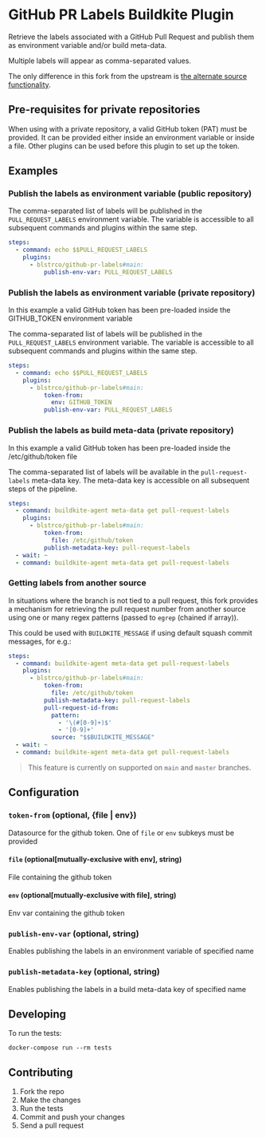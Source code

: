 # GitHub PR Labels Buildkite Plugin

Retrieve the labels associated with a GitHub Pull Request and publish them as environment variable and/or build meta-data.

Multiple labels will appear as comma-separated values.

The only difference in this fork from the upstream is [the alternate source functionality](#getting-labels-from-another-source).

## Pre-requisites for private repositories

When using with a private repository, a valid GitHub token (PAT) must be provided.
It can be provided either inside an environment variable or inside a file.
Other plugins can be used before this plugin to set up the token.

## Examples

### Publish the labels as environment variable (public repository)

The comma-separated list of labels will be published in the `PULL_REQUEST_LABELS` environment variable.
The variable is accessible to all subsequent commands and plugins within the same step.

```yml
steps:
  - command: echo $$PULL_REQUEST_LABELS
    plugins:
      - blstrco/github-pr-labels#main:
          publish-env-var: PULL_REQUEST_LABELS
```

### Publish the labels as environment variable (private repository)

In this example a valid GitHub token has been pre-loaded inside the GITHUB_TOKEN environment variable

The comma-separated list of labels will be published in the `PULL_REQUEST_LABELS` environment variable.
The variable is accessible to all subsequent commands and plugins within the same step.

```yml
steps:
  - command: echo $$PULL_REQUEST_LABELS
    plugins:
      - blstrco/github-pr-labels#main:
          token-from:
            env: GITHUB_TOKEN
          publish-env-var: PULL_REQUEST_LABELS
```

### Publish the labels as build meta-data (private repository)

In this example a valid GitHub token has been pre-loaded inside the /etc/github/token file

The comma-separated list of labels will be available in the `pull-request-labels` meta-data key.
The meta-data key is accessible on all subsequent steps of the pipeline.

```yml
steps:
  - command: buildkite-agent meta-data get pull-request-labels
    plugins:
      - blstrco/github-pr-labels#main:
          token-from:
            file: /etc/github/token
          publish-metadata-key: pull-request-labels
  - wait: ~
  - command: buildkite-agent meta-data get pull-request-labels
```

### Getting labels from another source

In situations where the branch is not tied to a pull request, this fork provides a mechanism for retrieving the pull request number from another source using one or many regex patterns (passed to `egrep` (chained if array)).

This could be used with `BUILDKITE_MESSAGE` if using default squash commit messages, for e.g.:

```yml
steps:
  - command: buildkite-agent meta-data get pull-request-labels
    plugins:
      - blstrco/github-pr-labels#main:
          token-from:
            file: /etc/github/token
          publish-metadata-key: pull-request-labels
          pull-request-id-from:
            pattern:
              - '\(#[0-9]+)$'
              - '[0-9]+'
            source: "$$BUILDKITE_MESSAGE"
  - wait: ~
  - command: buildkite-agent meta-data get pull-request-labels
```

> This feature is currently on supported on `main` and `master` branches.

## Configuration

### `token-from` (optional, {file | env})
Datasource for the github token. One of `file` or `env` subkeys must be provided
#### `file` (optional[mutually-exclusive with env], string)
File containing the github token
#### `env` (optional[mutually-exclusive with file], string)
Env var containing the github token


### `publish-env-var` (optional, string)
Enables publishing the labels in an environment variable of specified name

### `publish-metadata-key` (optional, string)
Enables publishing the labels in a build meta-data key of specified name

## Developing

To run the tests:

```shell
docker-compose run --rm tests
```

## Contributing

1. Fork the repo
2. Make the changes
3. Run the tests
4. Commit and push your changes
5. Send a pull request
